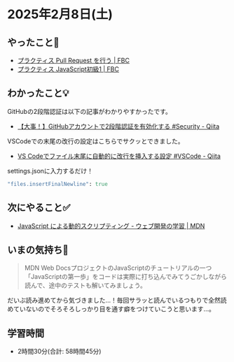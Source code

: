 # 2025年2月8日(土)

## やったこと📝
- [プラクティス Pull Request を行う \| FBC](https://bootcamp.fjord.jp/practices/124)
- [プラクティス JavaScript初級1 \| FBC](https://bootcamp.fjord.jp/practices/274)
## わかったこと💡
GitHubの2段階認証は以下の記事がわかりやすかったです。
- [【大事！】GitHubアカウントで2段階認証を有効化する \#Security \- Qiita](https://qiita.com/kanamekun/items/c307c942508e9d64c35b)

VSCodeでの末尾の改行の設定はこちらでサクッとできました。
- [VS Codeでファイル末尾に自動的に改行を挿入する設定 \#VSCode \- Qiita](https://qiita.com/norikt/items/83674fadd79a88bf7824)

settings.jsonに入力するだけ！
```ruby
"files.insertFinalNewline": true
```
## 次にやること✅
- [JavaScript による動的スクリプティング \- ウェブ開発の学習 \| MDN](https://developer.mozilla.org/ja/docs/Learn_web_development/Core/Scripting)

## いまの気持ち🫶
> MDN Web DocsプロジェクトのJavaScriptのチュートリアルの一つ「JavaScriptの第一歩」をコードは実際に打ち込んでみてうごかしながら読んで、途中のテストも解いてみましょう。

 だいぶ読み進めてから気づきました…！毎回サラッと読んでいるつもりで全然読めていないのでそろそろしっかり目を通す癖をつけていこうと思います…。

## 学習時間
- 2時間30分(合計: 58時間45分)
